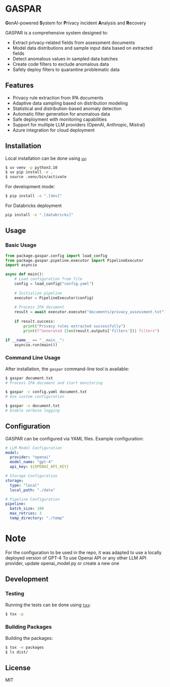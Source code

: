 # GASPAR

**G**enAI-powered **S**ystem for **P**rivacy incident **A**nalysis and **R**ecovery

GASPAR is a comprehensive system designed to:
- Extract privacy-related fields from assessment documents
- Model data distributions and sample input data based on extracted fields
- Detect anomalous values in sampled data batches
- Create code filters to exclude anomalous data
- Safely deploy filters to quarantine problematic data

## Features

- Privacy rule extraction from IPA documents
- Adaptive data sampling based on distribution modeling
- Statistical and distribution-based anomaly detection
- Automatic filter generation for anomalous data
- Safe deployment with monitoring capabilities
- Support for multiple LLM providers (OpenAI, Anthropic, Mistral)
- Azure integration for cloud deployment

## Installation

Local installation can be done using [`uv`](https://github.com/astral-sh/uv):

```bash
$ uv venv -p python3.10
$ uv pip install -e .
$ source .venv/bin/activate
```

For development mode:

```bash
$ pip install -e ".[dev]"
```

For Databricks deployment
```bash
pip install -e ".[databricks]"
```
## Usage

### Basic Usage

```python
from package.gaspar.config import load_config
from package.gaspar.pipeline.executor import PipelineExecutor
import asyncio

async def main():
    # Load configuration from file
    config = load_config("config.yaml")
    
    # Initialize pipeline
    executor = PipelineExecutor(config)
    
    # Process IPA document
    result = await executor.execute("documents/privacy_assessment.txt")
    
    if result.success:
        print("Privacy rules extracted successfully")
        print(f"Generated {len(result.outputs['filters'])} filters")

if __name__ == "__main__":
    asyncio.run(main())
```

### Command Line Usage

After installation, the `gaspar` command-line tool is available:

```bash
$ gaspar document.txt
# Process IPA document and start monitoring

$ gaspar -c config.yaml document.txt
# Use custom configuration

$ gaspar -v document.txt
# Enable verbose logging
```

## Configuration

GASPAR can be configured via YAML files. Example configuration:

```yaml
# LLM Model Configuration
model:
  provider: "openai"
  model_name: "gpt-4"
  api_key: ${OPENAI_API_KEY}

# Storage Configuration
storage:
  type: "local"
  local_path: "./data"

# Pipeline Configuration
pipeline:
  batch_size: 100
  max_retries: 3
  temp_directory: "./temp"
```
# Note
For the configuration to be used in the repo, it was adapted to use a locally deployed version of GPT-4
To use Openai API or any other LLM API provider, update openai_model.py or create a new one
## Development

### Testing

Running the tests can be done using [`tox`](https://tox.wiki/):

```bash
$ tox -p
```

### Building Packages

Building the packages:

```bash
$ tox -e packages
$ ls dist/
```

## License

MIT